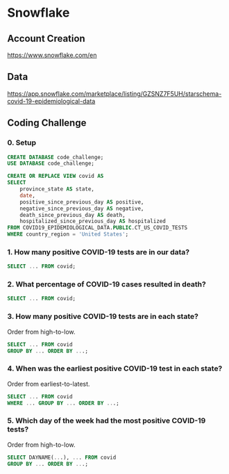 # Snowflake

## Account Creation

https://www.snowflake.com/en

## Data

https://app.snowflake.com/marketplace/listing/GZSNZ7F5UH/starschema-covid-19-epidemiological-data

## Coding Challenge

### 0. Setup

```sql
CREATE DATABASE code_challenge;
USE DATABASE code_challenge;

CREATE OR REPLACE VIEW covid AS
SELECT
    province_state AS state,
    date,
    positive_since_previous_day AS positive,
    negative_since_previous_day AS negative,
    death_since_previous_day AS death,
    hospitalized_since_previous_day AS hospitalized
FROM COVID19_EPIDEMIOLOGICAL_DATA.PUBLIC.CT_US_COVID_TESTS
WHERE country_region = 'United States';
```

### 1. How many positive COVID-19 tests are in our data?

```sql
SELECT ... FROM covid;
```

### 2. What percentage of COVID-19 cases resulted in death?

```sql
SELECT ... FROM covid;
```

### 3. How many positive COVID-19 tests are in each state?

Order from high-to-low.

```sql
SELECT ... FROM covid
GROUP BY ... ORDER BY ...;
```

### 4. When was the earliest positive COVID-19 test in each state?

Order from earliest-to-latest.

```sql
SELECT ... FROM covid
WHERE ... GROUP BY ... ORDER BY ...;
```

### 5. Which day of the week had the most positive COVID-19 tests?

Order from high-to-low.

```sql
SELECT DAYNAME(...), ... FROM covid
GROUP BY ... ORDER BY ...;
```

